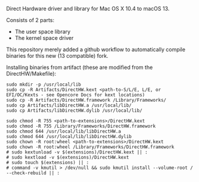 Direct Hardware driver and library for Mac OS X 10.4 to macOS 13.

Consists of 2 parts:
- The user space library
- The kernel space driver


This repository merely added a github workflow to automatically compile binaries for this new (13 compatible) fork.

Installing binaries from artifact (these are modified from the DirectHW/Makefile):

	sudo mkdir -p /usr/local/lib
	sudo cp -R Artifacts/DirectHW.kext <path-to-S/L/E, L/E, or EFI/OC/Kexts - see Opencore Docs for kext locations)
	sudo cp -R Artifacts/DirectHW.framework /Library/Frameworks/
	sudo cp Artifacts/libDirectHW.a /usr/local/lib/
	sudo cp Artifacts/libDirectHW.dylib /usr/local/lib/
 
	sudo chmod -R 755 <path-to-extensions>/DirectHW.kext
	sudo chmod -R 755 /Library/Frameworks/DirectHW.framework
	sudo chmod 644 /usr/local/lib/libDirectHW.a
	sudo chmod 644 /usr/local/lib/libDirectHW.dylib
	sudo chown -R root:wheel <path-to-extensions>/DirectHW.kext
	sudo chown -R root:wheel /Library/Frameworks/DirectHW.framework
	# sudo kextunload -v $(extensions)/DirectHW.kext || :
	# sudo kextload -v $(extensions)/DirectHW.kext
	# sudo touch $(extensions) || :
	# command -v kmutil > /dev/null && sudo kmutil install --volume-root / --check-rebuild || :
